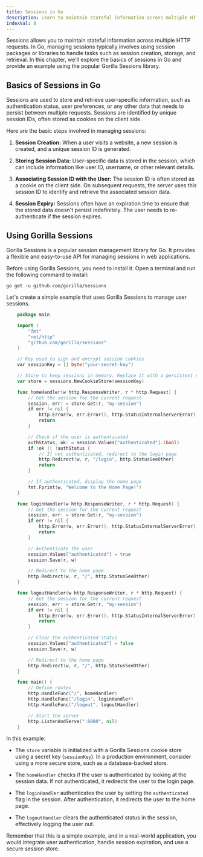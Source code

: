 ```yaml
---
title: Sessions in Go
description: Learn to maintain stateful information across multiple HTTP requests
indexVal: 8
---
```


Sessions allows you to maintain stateful information across multiple HTTP requests. In Go, managing sessions typically involves using session packages or libraries to handle tasks such as session creation, storage, and retrieval. In this chapter, we'll explore the basics of sessions in Go and provide an example using the popular Gorilla Sessions library.

## Basics of Sessions in Go

Sessions are used to store and retrieve user-specific information, such as authentication status, user preferences, or any other data that needs to persist between multiple requests. Sessions are identified by unique session IDs, often stored as cookies on the client side.

Here are the basic steps involved in managing sessions:

1.  **Session Creation:** When a user visits a website, a new session is created, and a unique session ID is generated.
    
2.  **Storing Session Data:** User-specific data is stored in the session, which can include information like user ID, username, or other relevant details.
    
3.  **Associating Session ID with the User:** The session ID is often stored as a cookie on the client side. On subsequent requests, the server uses this session ID to identify and retrieve the associated session data.
    
4.  **Session Expiry:** Sessions often have an expiration time to ensure that the stored data doesn't persist indefinitely. The user needs to re-authenticate if the session expires.
    

## Using Gorilla Sessions

Gorilla Sessions is a popular session management library for Go. It provides a flexible and easy-to-use API for managing sessions in web applications.

Before using Gorilla Sessions, you need to install it. Open a terminal and run the following command to install:

`go get -u github.com/gorilla/sessions` 

Let's create a simple example that uses Gorilla Sessions to manage user sessions.
```go
    package main

    import (
        "fmt"
        "net/http"
        "github.com/gorilla/sessions"
    )

    // Key used to sign and encrypt session cookies
    var sessionKey = [] byte("your-secret-key")

    // Store to keep sessions in memory. Replace it with a persistent store in production.
    var store = sessions.NewCookieStore(sessionKey)

    func homeHandler(w http.ResponseWriter, r * http.Request) {
        // Get the session for the current request
        session, err: = store.Get(r, "my-session")
        if err != nil {
            http.Error(w, err.Error(), http.StatusInternalServerError)
            return
        }

        // Check if the user is authenticated
        authStatus, ok: = session.Values["authenticated"].(bool)
        if !ok || !authStatus {
            // If not authenticated, redirect to the login page
            http.Redirect(w, r, "/login", http.StatusSeeOther)
            return
        }

        // If authenticated, display the home page
        fmt.Fprint(w, "Welcome to the Home Page!")
    }

    func loginHandler(w http.ResponseWriter, r * http.Request) {
        // Get the session for the current request
        session, err: = store.Get(r, "my-session")
        if err != nil {
            http.Error(w, err.Error(), http.StatusInternalServerError)
            return
        }

        // Authenticate the user
        session.Values["authenticated"] = true
        session.Save(r, w)

        // Redirect to the home page
        http.Redirect(w, r, "/", http.StatusSeeOther)
    }

    func logoutHandler(w http.ResponseWriter, r * http.Request) {
        // Get the session for the current request
        session, err: = store.Get(r, "my-session")
        if err != nil {
            http.Error(w, err.Error(), http.StatusInternalServerError)
            return
        }

        // Clear the authenticated status
        session.Values["authenticated"] = false
        session.Save(r, w)

        // Redirect to the home page
        http.Redirect(w, r, "/", http.StatusSeeOther)
    }

    func main() {
        // Define routes
        http.HandleFunc("/", homeHandler)
        http.HandleFunc("/login", loginHandler)
        http.HandleFunc("/logout", logoutHandler)

        // Start the server
        http.ListenAndServe(":8080", nil)
    }
```
In this example:

-   The `store` variable is initialized with a Gorilla Sessions cookie store using a secret key (`sessionKey`). In a production environment, consider using a more secure store, such as a database-backed store.
    
-   The `homeHandler` checks if the user is authenticated by looking at the session data. If not authenticated, it redirects the user to the login page.
    
-   The `loginHandler` authenticates the user by setting the `authenticated` flag in the session. After authentication, it redirects the user to the home page.
    
-   The `logoutHandler` clears the authenticated status in the session, effectively logging the user out.
    

Remember that this is a simple example, and in a real-world application, you would integrate user authentication, handle session expiration, and use a secure session store.
